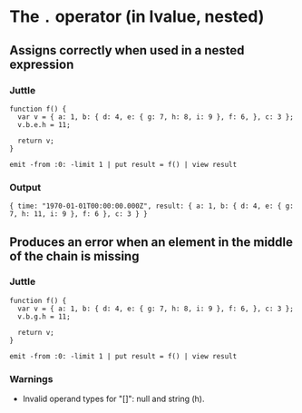 # The `.` operator (in lvalue, nested)

## Assigns correctly when used in a nested expression

### Juttle

    function f() {
      var v = { a: 1, b: { d: 4, e: { g: 7, h: 8, i: 9 }, f: 6, }, c: 3 };
      v.b.e.h = 11;

      return v;
    }

    emit -from :0: -limit 1 | put result = f() | view result

### Output

    { time: "1970-01-01T00:00:00.000Z", result: { a: 1, b: { d: 4, e: { g: 7, h: 11, i: 9 }, f: 6 }, c: 3 } }

## Produces an error when an element in the middle of the chain is missing

### Juttle

    function f() {
      var v = { a: 1, b: { d: 4, e: { g: 7, h: 8, i: 9 }, f: 6, }, c: 3 };
      v.b.g.h = 11;

      return v;
    }

    emit -from :0: -limit 1 | put result = f() | view result

### Warnings

  * Invalid operand types for "[]": null and string (h).
